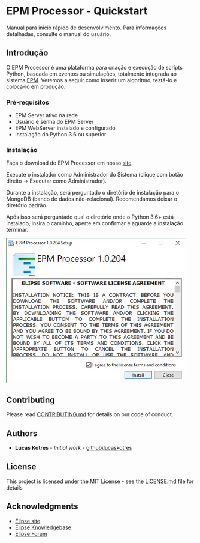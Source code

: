 # EPM Processor - Quickstart

Manual para início rápido de desenvolvimento. Para informações detalhadas, consulte o manual do usuário.


## Introdução

O EPM Processor é uma plataforma para criação e execução de scripts Python, baseada em eventos ou simulações, totalmente integrada ao sistema [EPM](https://www.elipse.com.br/produto/elipse-plant-manager/).
Veremos a seguir como inserir um algorítmo, testá-lo e colocá-lo em produção.  

### Pré-requisitos

* EPM Server ativo na rede
* Usuário e senha do EPM Server
* EPM WebServer instalado e configurado
* Instalação do Python 3.6 ou superior

### Instalação

Faça o download do EPM Processor em nosso [site](www.elipse.com.br/downloads).

Execute o instalador como Administrador do Sistema (clique com botão direito -> Executar como Administrador).

Durante a instalação, será perguntado o diretório de instalação para o MongoDB (banco de dados não-relacional). Recomendamos deixar o diretório padrão.

Após isso será perguntado qual o diretório onde o Python 3.6+ está instalado,  insira o caminho, aperte em confirmar e aguarde a instalação terminar. 

![Install](./images/install_gif.gif)

## Contributing

Please read [CONTRIBUTING.md](https://gist.github.com/lucaskotres/b24679402957c63ec426) for details on our code of conduct.


## Authors

* **Lucas Kotres** - *Initial work* - [github\lucaskotres](https://github.com/lucaskotres)


## License

This project is licensed under the MIT License - see the [LICENSE.md](https://github.com/lucaskotres/ElipseExamples/blob/master/contributing.md) file for details

## Acknowledgments

* [Elipse site](https://www.elipse.com.br)
* [Elipse Knowledgebase](https://kb.elipse.com.br)
* [Elipse Forum](https://forum.elipse.com.br)

